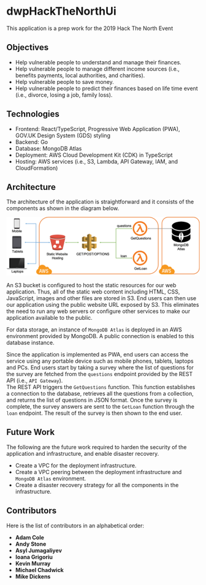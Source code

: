 # dwpHackTheNorthUi
This application is a prep work for the 2019 Hack The North Event

## Objectives
* Help vulnerable people to understand and manage their finances.
* Help vulnerable people to manage different income sources (i.e., benefits payments, local authorities, and charities). 
* Help vulnerable people to save money.
* Help vulnerable people to predict their finances based on life time event (i.e., divorce, losing a job, family loss).


## Technologies
- Frontend: React/TypeScript, Progressive Web Application (PWA), GOV.UK Design System (GDS) styling
- Backend: Go
- Database: MongoDB Atlas
- Deployment: AWS Cloud Development Kit (CDK) in TypeScript
- Hosting: AWS services (i.e., S3, Lambda, API Gateway, IAM, and CloudFormation)

## Architecture
The architecture of the application is straightforward and it consists of the components as shown in the diagram below. 

![Architecture](images/architecture.png)

An S3 bucket is configured to host the static resources for our web application. 
Thus, all of the static web content including HTML, CSS, JavaScript, images and other files are stored in S3.
End users can then use our application using the public website URL exposed by S3. 
This eliminates the need to run any web servers or configure other services to make our application available to the public. 

For data storage, an instance of `MongoDB Atlas` is deployed in an AWS environment provided by MongoDB. 
A public connection is enabled to this database instance.

Since the application is implemented as PWA, end users can access the service using any portable device such as mobile phones, tablets, laptops and PCs. 
End users start by taking a survey where the list of questions for the survey are fetched from the `questions` endpoint provided by the REST API (i.e., `API Gateway`).   
The REST API triggers the `GetQuestions` function. 
This function establishes a connection to the database, retrieves all the questions from a collection, and returns the list of questions in JSON format.
Once the survey is complete, the survey answers are sent to the `GetLoan` function through the `loan` endpoint. 
The result of the survey is then shown to the end user.

## Future Work
The following are the future work required to harden the security of the application and infrastructure, and enable disaster recovery.
* Create a VPC for the deployment infrastructure.
* Create a VPC peering between the deployment infrastructure and `MongoDB Atlas` environment.
* Create a disaster recovery strategy for all the components in the infrastructure.

## Contributors
Here is the list of contributors in an alphabetical order:
* __Adam Cole__
* __Andy Stone__
* __Asyl Jumagaliyev__
* __Ioana Grigoriu__
* __Kevin Murray__
* __Michael Chadwick__
* __Mike Dickens__


